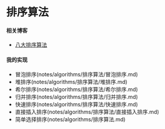 # 排序算法

#### 相关博客

-	[八大排序算法](http://blog.csdn.net/hguisu/article/details/7776068/) 

#### 我的实现

- 冒泡排序(notes/algorithms/排序算法/冒泡排序.md)
- 堆排序(notes/algorithms/排序算法/堆排序.md)
- 希尔排序(notes/algorithms/排序算法/希尔排序.md)
- 归并排序(notes/algorithms/排序算法/归并排序.md)
- 快速排序(notes/algorithms/排序算法/快速排序.md)
- 直接插入排序(notes/algorithms/排序算法/直接插入排序.md)
- 简单选择排序(notes/algorithms/排序算法.md)